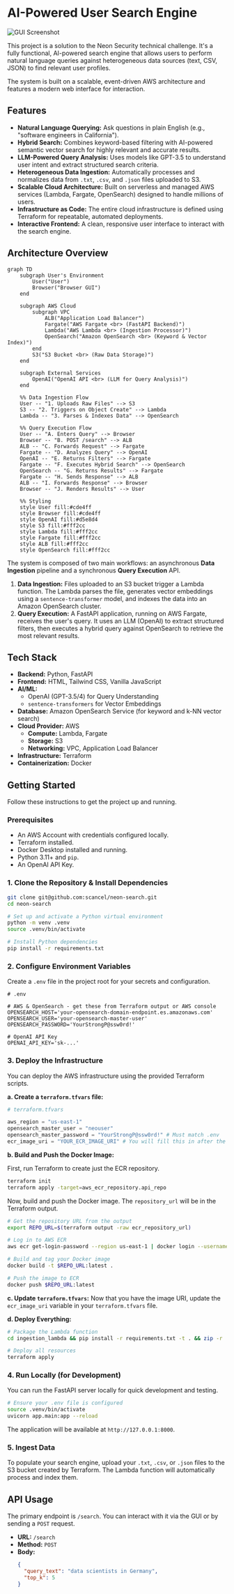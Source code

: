 # AI-Powered User Search Engine

![GUI Screenshot](https://i.ibb.co/Xr0j8Xyj/Screenshot-2025-07-21-at-17-51-51.png)


This project is a solution to the Neon Security technical challenge. It's a fully functional, AI-powered search engine that allows users to perform natural language queries against heterogeneous data sources (text, CSV, JSON) to find relevant user profiles.

The system is built on a scalable, event-driven AWS architecture and features a modern web interface for interaction.

## Features

* **Natural Language Querying:** Ask questions in plain English (e.g., "software engineers in California").
* **Hybrid Search:** Combines keyword-based filtering with AI-powered semantic vector search for highly relevant and accurate results.
* **LLM-Powered Query Analysis:** Uses models like GPT-3.5 to understand user intent and extract structured search criteria.
* **Heterogeneous Data Ingestion:** Automatically processes and normalizes data from `.txt`, `.csv`, and `.json` files uploaded to S3.
* **Scalable Cloud Architecture:** Built on serverless and managed AWS services (Lambda, Fargate, OpenSearch) designed to handle millions of users.
* **Infrastructure as Code:** The entire cloud infrastructure is defined using Terraform for repeatable, automated deployments.
* **Interactive Frontend:** A clean, responsive user interface to interact with the search engine.

## Architecture Overview


```mermaid
graph TD
    subgraph User's Environment
        User("User")
        Browser("Browser GUI")
    end

    subgraph AWS Cloud
        subgraph VPC
            ALB("Application Load Balancer")
            Fargate("AWS Fargate <br> (FastAPI Backend)")
            Lambda("AWS Lambda <br> (Ingestion Processor)")
            OpenSearch("Amazon OpenSearch <br> (Keyword & Vector Index)")
        end
        S3("S3 Bucket <br> (Raw Data Storage)")
    end

    subgraph External Services
        OpenAI("OpenAI API <br> (LLM for Query Analysis)")
    end

    %% Data Ingestion Flow
    User -- "1. Uploads Raw Files" --> S3
    S3 -- "2. Triggers on Object Create" --> Lambda
    Lambda -- "3. Parses & Indexes Data" --> OpenSearch

    %% Query Execution Flow
    User -- "A. Enters Query" --> Browser
    Browser -- "B. POST /search" --> ALB
    ALB -- "C. Forwards Request" --> Fargate
    Fargate -- "D. Analyzes Query" --> OpenAI
    OpenAI -- "E. Returns Filters" --> Fargate
    Fargate -- "F. Executes Hybrid Search" --> OpenSearch
    OpenSearch -- "G. Returns Results" --> Fargate
    Fargate -- "H. Sends Response" --> ALB
    ALB -- "I. Forwards Response" --> Browser
    Browser -- "J. Renders Results" --> User

    %% Styling
    style User fill:#cde4ff
    style Browser fill:#cde4ff
    style OpenAI fill:#d5e8d4
    style S3 fill:#fff2cc
    style Lambda fill:#fff2cc
    style Fargate fill:#fff2cc
    style ALB fill:#fff2cc
    style OpenSearch fill:#fff2cc
```

The system is composed of two main workflows: an asynchronous **Data Ingestion** pipeline and a synchronous **Query Execution** API.

1.  **Data Ingestion:** Files uploaded to an S3 bucket trigger a Lambda function. The Lambda parses the file, generates vector embeddings using a `sentence-transformer` model, and indexes the data into an Amazon OpenSearch cluster.
2.  **Query Execution:** A FastAPI application, running on AWS Fargate, receives the user's query. It uses an LLM (OpenAI) to extract structured filters, then executes a hybrid query against OpenSearch to retrieve the most relevant results.

## Tech Stack

* **Backend:** Python, FastAPI
* **Frontend:** HTML, Tailwind CSS, Vanilla JavaScript
* **AI/ML:**
    * OpenAI (GPT-3.5/4) for Query Understanding
    * `sentence-transformers` for Vector Embeddings
* **Database:** Amazon OpenSearch Service (for keyword and k-NN vector search)
* **Cloud Provider:** AWS
    * **Compute:** Lambda, Fargate
    * **Storage:** S3
    * **Networking:** VPC, Application Load Balancer
* **Infrastructure:** Terraform
* **Containerization:** Docker

## Getting Started

Follow these instructions to get the project up and running.

### Prerequisites

* An AWS Account with credentials configured locally.
* Terraform installed.
* Docker Desktop installed and running.
* Python 3.11+ and `pip`.
* An OpenAI API Key.

### 1. Clone the Repository & Install Dependencies

```bash
git clone git@github.com:scancel/neon-search.git
cd neon-search

# Set up and activate a Python virtual environment
python -m venv .venv
source .venv/bin/activate

# Install Python dependencies
pip install -r requirements.txt
```

### 2. Configure Environment Variables

Create a `.env` file in the project root for your secrets and configuration.

```
# .env

# AWS & OpenSearch - get these from Terraform output or AWS console
OPENSEARCH_HOST='your-opensearch-domain-endpoint.es.amazonaws.com'
OPENSEARCH_USER='your-opensearch-master-user'
OPENSEARCH_PASSWORD='YourStrongP@ssw0rd!'

# OpenAI API Key
OPENAI_API_KEY='sk-...'
```

### 3. Deploy the Infrastructure

You can deploy the AWS infrastructure using the provided Terraform scripts.

**a. Create a `terraform.tfvars` file:**

```terraform
# terraform.tfvars

aws_region = "us-east-1"
opensearch_master_user = "neouser"
opensearch_master_password = "YourStrongP@ssw0rd!" # Must match .env
ecr_image_uri = "YOUR_ECR_IMAGE_URI" # You will fill this in after the next step
```

**b. Build and Push the Docker Image:**

First, run Terraform to create just the ECR repository.

```bash
terraform init
terraform apply -target=aws_ecr_repository.api_repo
```

Now, build and push the Docker image. The `repository_url` will be in the Terraform output.

```bash
# Get the repository URL from the output
export REPO_URL=$(terraform output -raw ecr_repository_url)

# Log in to AWS ECR
aws ecr get-login-password --region us-east-1 | docker login --username AWS --password-stdin $REPO_URL

# Build and tag your Docker image
docker build -t $REPO_URL:latest .

# Push the image to ECR
docker push $REPO_URL:latest
```

**c. Update `terraform.tfvars`:**
Now that you have the image URI, update the `ecr_image_uri` variable in your `terraform.tfvars` file.

**d. Deploy Everything:**

```bash
# Package the Lambda function
cd ingestion_lambda && pip install -r requirements.txt -t . && zip -r ../ingestion_lambda.zip . && cd ..

# Deploy all resources
terraform apply
```

### 4. Run Locally (for Development)

You can run the FastAPI server locally for quick development and testing.

```bash
# Ensure your .env file is configured
source .venv/bin/activate
uvicorn app.main:app --reload
```

The application will be available at `http://127.0.0.1:8000`.

### 5. Ingest Data

To populate your search engine, upload your `.txt`, `.csv`, or `.json` files to the S3 bucket created by Terraform. The Lambda function will automatically process and index them.

## API Usage

The primary endpoint is `/search`. You can interact with it via the GUI or by sending a `POST` request.

* **URL:** `/search`
* **Method:** `POST`
* **Body:**
    ```json
    {
      "query_text": "data scientists in Germany",
      "top_k": 5
    }
    